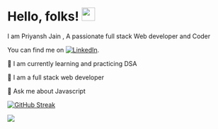 # Hello, folks! <img src="https://raw.githubusercontent.com/MartinHeinz/MartinHeinz/master/wave.gif" width="30px">

I am Priyansh Jain , A passionate full stack Web developer and Coder 
<!-- Actual text -->

You can find me  on [![LinkedIn][2.2]][2].

<!-- Icons -->


[2.2]: https://raw.githubusercontent.com/MartinHeinz/MartinHeinz/master/linkedin-3-16.png (LinkedIn icon without padding)

<!-- Links to your social media accounts -->


[2]: https://www.linkedin.com/in/priyansh-jain-6455891b8/

🔭 I am currently learning and practicing DSA

🔭 I am a full stack web developer

💬 Ask me about Javascript




[![GitHub Streak](http://github-readme-streak-stats.herokuapp.com?user=priyanshJ23&theme=dark&hide_border=true&date_format=j%20M%5B%20Y%5D)](https://git.io/streak-stats)

![](https://komarev.com/ghpvc/?username=your-github-username)

<!--
**priyanshJ23/priyanshJ23** is a ✨ _special_ ✨ repository because its `README.md` (this file) appears on your GitHub profile.

Here are some ideas to get you started:

- 🔭 I’m currently working on ...
- 🌱 I’m currently learning ...
- 👯 I’m looking to collaborate on ...
- 🤔 I’m looking for help with ...
- 💬 Ask me about ...
- 📫 How to reach me: ...
- 😄 Pronouns: ...
- ⚡ Fun fact: ...
-->
